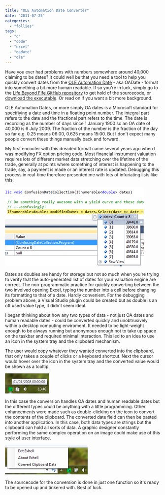 ```yaml
---
title: "OLE Automation Date Converter"
date: "2011-07-25"
categories: 
  - "follies"
tags: 
  - "c"
  - "code"
  - "excel"
  - "oadate"
  - "ole"
---
```


Have you ever had problems with numbers somewhere around 40,000 claiming to be dates? It could well be that you need a tool to help you quickly convert dates from the [OLE Automation Date](http://msdn.microsoft.com/en-us/library/system.datetime.tooadate.aspx) - aka OADate - format into something a bit more human readable. If so you're in luck, simply go to the [Life Beyond Fife GitHub repository](https://github.com/lifebeyondfife/Exhell) to get hold of the sourcecode, or [download the executable](http://lifebeyondfife.com/code/exhell/Exhell.exe). Or read on if you want a bit more background.

OLE Automation Dates, or more simply OA dates is a Microsoft standard for specifiying a date and time in a floating point number. The integral part refers to the date and the fractional part refers to the time. The date is recording as the number of days since 1 January 1900 so an OA date of 40,000 is 6 July 2009. The fraction of the number is the fraction of the day so far e.g. 0.25 means 06:00, 0.625 means 15:00. But I don't expect many people convert these things manually back and forward.

My first encouter with this dreaded format came several years ago when I was modifying FX option pricing code. Most financial instrument valuation requires lots of different market data stretching over the lifetime of the trade, generally at points where something of interest is happening to the trade, say, a payment is made or an interest rate is updated. Debugging this process in real-time therefore presented me with lots of infuriating lists like this.

![](../images/compactoadatelist.png)

Dates as doubles are handy for storage but not so much when you're trying to verify that the auto-generated list of dates for your valuation engine are correct. The non-programmatic practice for quickly converting between the two involved opening Excel, typing the number into a cell before changing its formatting to that of a date. Hardly convenient. For the debugging problem above, a Visual Studio plugin could be created but as double is an oft used value type, it didn't seem ideal.

I began thinking about how any two types of data - not just OA dates and human readable dates - could be converted quickly and unobtrusively within a desktop computing enviroment. It needed to be light-weight enough to be always running but anonymous enough not to take up space on the taskbar and required minimal interaction. This led to an idea to use an icon in the system tray and the clipboard mechanism.

The user would copy whatever they wanted converted into the clipboard, that only takes a couple of clicks or a keyboard shortcut. Next the cursor would hover over the icon in the system tray and the converted value would be shown as a tooltip.

![](../images/tooltipdata.png)

In this case the conversion handles OA dates and human readable dates but the different types could be anything with a little programming. Other enhancements were made such as double-clicking on the icon to convert the contents of the clipboard. The converted date field can then be pasted into another application. In this case, both data types are strings but the clipboard can hold all sorts of data. A graphic designer constantly performing the same complex operation on an image could make use of this style of user interface.

![](../images/rightclick.png)

The sourcecode for the conversion is done in just one function so it's ready to be opened up and tinkered with. Best of luck.
